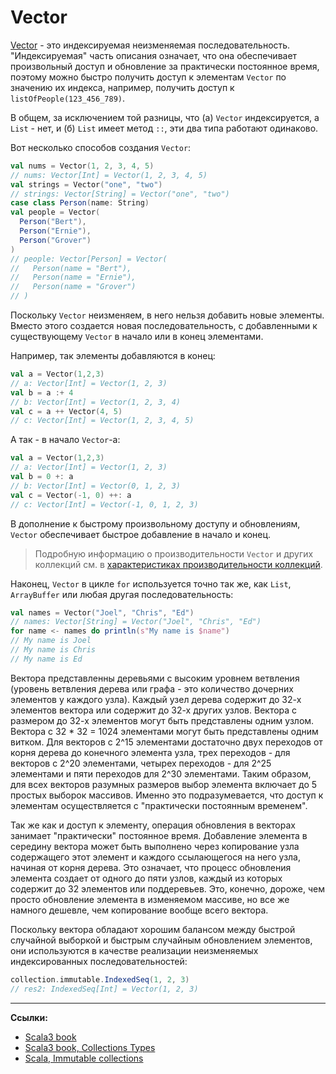# Vector

[Vector](https://scala-lang.org/api/3.x/scala/collection/immutable/Vector.html) -
это индексируемая неизменяемая последовательность.
"Индексируемая" часть описания означает, что она обеспечивает произвольный доступ
и обновление за практически постоянное время,
поэтому можно быстро получить доступ к элементам `Vector` по значению их индекса,
например, получить доступ к `listOfPeople(123_456_789)`.

В общем, за исключением той разницы, что (а) `Vector` индексируется, а `List` - нет,
и (б) `List` имеет метод `::`, эти два типа работают одинаково.

Вот несколько способов создания `Vector`:

```scala
val nums = Vector(1, 2, 3, 4, 5)
// nums: Vector[Int] = Vector(1, 2, 3, 4, 5)
val strings = Vector("one", "two")
// strings: Vector[String] = Vector("one", "two")
case class Person(name: String)
val people = Vector(
  Person("Bert"),
  Person("Ernie"),
  Person("Grover")
)
// people: Vector[Person] = Vector(
//   Person(name = "Bert"),
//   Person(name = "Ernie"),
//   Person(name = "Grover")
// )
```

Поскольку `Vector` неизменяем, в него нельзя добавить новые элементы.
Вместо этого создается новая последовательность,
с добавленными к существующему `Vector` в начало или в конец элементами.

Например, так элементы добавляются в конец:

```scala
val a = Vector(1,2,3)
// a: Vector[Int] = Vector(1, 2, 3)
val b = a :+ 4
// b: Vector[Int] = Vector(1, 2, 3, 4)
val c = a ++ Vector(4, 5)
// c: Vector[Int] = Vector(1, 2, 3, 4, 5)
```

А так - в начало `Vector`-а:

```scala
val a = Vector(1,2,3)
// a: Vector[Int] = Vector(1, 2, 3)
val b = 0 +: a
// b: Vector[Int] = Vector(0, 1, 2, 3)
val c = Vector(-1, 0) ++: a
// c: Vector[Int] = Vector(-1, 0, 1, 2, 3)
```

В дополнение к быстрому произвольному доступу и обновлениям,
`Vector` обеспечивает быстрое добавление в начало и конец.

> Подробную информацию о производительности `Vector` и других коллекций см. в
> [характеристиках производительности коллекций](https://docs.scala-lang.org/overviews/collections-2.13/performance-characteristics.html).

Наконец, `Vector` в цикле `for` используется точно так же, как `List`, `ArrayBuffer` или любая другая последовательность:

```scala
val names = Vector("Joel", "Chris", "Ed")
// names: Vector[String] = Vector("Joel", "Chris", "Ed")
for name <- names do println(s"My name is $name")
// My name is Joel
// My name is Chris
// My name is Ed
```


Вектора представленны деревьями с высоким уровнем ветвления 
(уровень ветвления дерева или графа - это количество дочерних элементов у каждого узла). 
Каждый узел дерева содержит до 32-х элементов вектора или содержит до 32-х других узлов. 
Вектора с размером до 32-х элементов могут быть представлены одним узлом. 
Вектора с 32 * 32 = 1024 элементами могут быть представлены одним витком. 
Для векторов с 2^15 элементами достаточно двух переходов от корня дерева до конечного элемента узла, 
трех переходов - для векторов с 2^20 элементами, 
четырех переходов - для 2^25 элементами и пяти переходов для 2^30 элементами. 
Таким образом, для всех векторов разумных размеров выбор элемента включает до 5 простых выборок массивов. 
Именно это подразумевается, что доступ к элементам осуществляется с "практически постоянным временем".

Так же как и доступ к элементу, операция обновления в векторах занимает "практически" постоянное время. 
Добавление элемента в середину вектора может быть выполнено через копирование узла содержащего этот элемент 
и каждого ссылающегося на него узла, начиная от корня дерева. 
Это означает, что процесс обновления элемента создает от одного до пяти узлов, 
каждый из которых содержит до 32 элементов или поддеревьев. 
Это, конечно, дороже, чем просто обновление элемента в изменяемом массиве, 
но все же намного дешевле, чем копирование вообще всего вектора.

Поскольку вектора обладают хорошим балансом между быстрой случайной выборкой 
и быстрым случайным обновлением элементов, 
они используются в качестве реализации неизменяемых индексированных последовательностей:

```scala
collection.immutable.IndexedSeq(1, 2, 3)
// res2: IndexedSeq[Int] = Vector(1, 2, 3)
```


---

**Ссылки:**

- [Scala3 book](https://docs.scala-lang.org/scala3/book/taste-collections.html)
- [Scala3 book, Collections Types](https://docs.scala-lang.org/scala3/book/collections-classes.html)
- [Scala, Immutable collections](https://docs.scala-lang.org/ru/overviews/collections-2.13/concrete-immutable-collection-classes.html)
